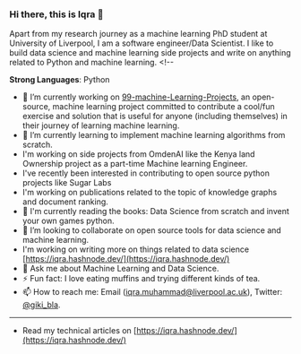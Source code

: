 ### Hi there, this is Iqra 👋

Apart from my research journey as a machine learning PhD student at University of Liverpool, I am a software engineer/Data Scientist. I like to build data science and machine learning side projects and write on anything related to Python and machine learning. <!--

**Strong Languages**: Python 
  
- 🔭 I’m currently working on [99-machine-Learning-Projects](https://github.com/cemeiq/99-ML-Learning-Projects),  an open-source, machine learning project committed to contribute a cool/fun exercise and solution that is useful for anyone (including themselves) in their journey of learning machine learning.
- 🌱 I’m currently learning to implement machine learning algorithms from scratch.
- I'm working on side projects from OmdenAI like the Kenya land Ownership project as a part-time Machine learning Engineer.
- I've recently been interested in contributing to open source python projects like Sugar Labs
- I'm working on publications related to the topic of knowledge graphs and document ranking.
- :book: I'm currently reading the books: Data Science from scratch and invent your own games python.
- 👯 I’m looking to collaborate on open source tools for data science and machine learning.
- I'm working on writing more on things related to data science [https://iqra.hashnode.dev/](https://iqra.hashnode.dev/)
- 💬 Ask me about Machine Learning and Data Science.
- ⚡ Fun fact: I love eating muffins and trying different kinds of tea. 
- 📫 How to reach me: Email (iqra.muhammad@liverpool.ac.uk), Twitter: [@giki_bla](https://twitter.com/giki_bla).
--------------

- Read my technical articles on [https://iqra.hashnode.dev/](https://iqra.hashnode.dev/)



